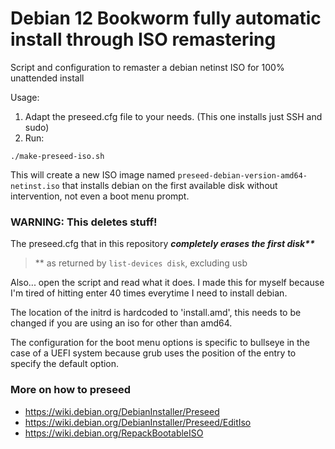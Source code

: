 # Debian 12  Bookworm fully automatic install through ISO remastering
Script and configuration to remaster a debian netinst ISO for 100% unattended install

Usage:
1. Adapt the preseed.cfg file to your needs. (This one installs just SSH and sudo)
2. Run:
```
./make-preseed-iso.sh 
```
This will create a new ISO image named `preseed-debian-version-amd64-netinst.iso` that
installs debian on the first available disk without intervention, not even a boot menu prompt.

### WARNING: This deletes stuff!

The preseed.cfg that in this repository ***completely erases the first disk\*\****

> ** as returned by `list-devices disk`, excluding usb

Also... open the script and read what it does. I made this for myself because I'm tired of hitting
enter 40 times everytime I need to install debian.

The location of the initrd is hardcoded to 'install.amd', this needs to be changed if you are using an iso
for other than amd64.

The configuration for the boot menu options is specific to bullseye in the case of a UEFI system because grub uses the position of the entry to specify the default option.

### More on how to preseed
* https://wiki.debian.org/DebianInstaller/Preseed
* https://wiki.debian.org/DebianInstaller/Preseed/EditIso
* https://wiki.debian.org/RepackBootableISO

